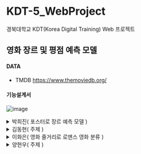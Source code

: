 # KDT-5_WebProject
경북대학교 KDT(Korea Digital Training) Web 프로젝트

## 영화 장르 및 평점 예측 모델

  
#### DATA
- TMDB
https://www.themoviedb.org/
  
#### 기능설계서

![image](https://github.com/KDT5-Web-3team/KDT-5_WebProject/assets/155441547/90cb4921-2d3e-44a6-b1e1-c0c7df7e25cf)









<details>
  <summary>
    박희진( 포스터로 장르 예측 모델 )
  </summary>
  
## (1) 데이터 생성 및 전처리

- tmdb 웹사이트에서 크롤링
    - 웹사이트가 동적 웹사이트여서 무한 스크롤 하면서 웹 크롤링 해야 했음. 끝 페이지에 도달했을 때, 계속 페이지가 닫겨서 결국 끝까지 스크롤하고 각 영화 정보 링크를 수집해서 파일 생성
    - movie_path.csv
- 포스터 이미지 링크, 제목, 장르, 러닝타임, 회원점수, 줄거리, 제작비,  수익, 감독 데이터 크롤링
    - 셀레늄 이용
    - try구문 이용하여 값이 없는 경우 None값이 입력되게 설정
    - 장르는 여러 개인 경우가 있어서 모든 장르 요소 크롤링 후 리스트 안에 담은 후 저장
    - 데이터프레임으로 저장 후 csv 파일로 변환
        - movie_data.csv
        - 약 10000개의 영화 데이터
- pd.read_csv로 movie_data.csv 불러오기
- 필요한 데이터는 포스터 이미지 링크와 장르기 때문에 포스터 이미지 링크와 장르가 None값인 행 삭제
- 데이터프레임에서 이미지 URL과 장르를 추출
    - 장르를 set안에 담아 장르 종류 확인
- *Animation > Horror > SF > Romance > Action > Comedy&Drama* 를 우선순위로 두고 여러 장르를 가진 영화를 하나의 장르로 함축
    - 포스터에서 특징이 강할 것 같은 장르 순으로 임의로 지정
- 포스터 URL과 장르 각 시리즈 concat을 통해 결합
- 유니크한 장르를 확인하고 각 라벨의 분포를 시각화

![스크린샷 2024-04-18 082820](https://github.com/KDT5-Web-3team/KDT-5_WebProject/assets/155441547/7423fdfd-117b-44e5-b84d-244ec48b8069)


- 다중 분류로 클래스를 나누니 각 클래스에 대한 데이터가 적음을 확인
    - 이미지 데이터 증강
        - 포스터 이미지의 분위기를 가장 해치지 않는 rotation 선택
        - 최대한 클래스별 비율을 맞춰가며 따로 데이터 증강
- 가장 많은 데이터를 가지는 Horror가 제일 적은 데이터를 가지는 SF에 비해 3배에 달하는 데이터를 보유
    - 데이터 불균형이 심함을 알 수  있음
    - 따라서 위의 우선 순위에서 Horror보다 SF를 우선으로 하고 새로 이미지 데이터 수집
- 데이터 증강 후 데이터 분포 확인

![스크린샷 2024-04-18 082749](https://github.com/KDT5-Web-3team/KDT-5_WebProject/assets/155441547/8ce1f7a0-6329-4d2d-8ef0-6501c86f0a21)


- 채널이 1인 흑백 포스터도 존재해서 이미지 URL 정도로 이미지를 열어 파일에 저장할 때 if문을 걸어 채널이 3인 경우에만 이미지와 라벨을 리스트안에 같이 저장
    - 폴더명은 라벨명, 폴더 내에는 이미지 데이터
    - 각 이미지 사이즈 ( 300, 450 )
- transforms을 통해 간단히 이미지 데이터 전처리
    - resize와 텐서화
    - resize((300, 300)) → resize((32, 32)) : 성능향상
        - 포스터 이미지를 세심하게 학습하기보다 전체적인 포스터 이미지의 분위기를 학습하게 했던 것이 성능향상의 요인으로 추청
- 이 후에 trianset과 valset을 만든 후 trainset 이미지의 RGB 채널의 평균과 표준편차를 구해 모든 데이터 셋 내의 이미지에 대해 정규화 진행
- 라벨 인코딩 적용

## (2) 데이터셋 준비

- 데이터셋 클래스 내에 텐서화 기능만 추가
- 라벨의 비율을 균형적으로 맞춰 학습시켜주기 위해 sklearn의 train_test_split 사용
    - stratify 매개변수를 이용하여 라벨 당 균형적으로 데이터가 데이터셋에 들어갈 수 있도록 함
    - 학습용 데이터와 검증용 데이터는 8 : 2로 분리

## (3) 데이터 로더 생성

- 클래스 별 비율을 계산하고 샘플러를 이용해 데이터 로더 구현
- 최종 모델의 배치 사이즈는 256으로 지정
    - 32, 64, 128, , 256, 512 시도

## (4) 여러 모델 클래스

- CNN()
    - 배치정규화 층
    - 가중치 초기화 층
    - 합성곱층 2층 + 풀링층 2층
    - 이미지 사이즈 : (300, 300)
- CNN32()
    - 이미지 사이즈 : (32, 32)
- DeepCNN32()
    - 더 깊은 학습신경망 구축
    - 합성곱층 4개 + 풀링층 3개
- CNN64()
    - 이미지 사이즈 : (64, 64)

## (5) 학습준비 - 학습함수, 평가함수

- 에포크는 100으로 지정
    - 학습 함수에 스케쥴러를 이용해 조기 종료 기능 구현
    - Valid Loss가 10번 이상 개선이 안되면 조기 종료
- 다중 분류 모델이기 때문에 CrossEntropyLoss 손실함수 이용
- 옵티마이저는 Adam 이용
    - 러닝메이트는 0.001로 지정

## (6) 최종 CNN 모델 평가

![스크린샷 2024-04-18 081851](https://github.com/KDT5-Web-3team/KDT-5_WebProject/assets/155441547/cccb51e2-faa1-4b0e-836a-94eb1a61ffd3)


- 처음에 정의했던 CNN 모델은 성능이 0.22로 매우 낮았음
    - 성능을 올리기 위해 다양한 방법을 시도
    - 성능을 올리기 위해 조절했던 요소
        - 배치사이즈 조정
        - 데이터 증강
            - 로테이션 이용
        - 균형적인 데이터 구축
            - 균형적이게 증강
            - trian_test_split 이용
            - 데이터 로더에서 샘플러 사용
        - 이미지 크기
            - (300, 300)
            - (32, 32)
            - (64 64)
            - (128, 128)
            - (256, 256)
        - 학습률
            - 0.001
            - 0.0001
        - 모델 복잡도
            - 합성곱층 추가
- 모델 정보
    - Batch size = 256
    - img size (32, 32)
    - lr = 0.001
    - CNN32() 모델 사용
    
    > Train Loss : 1.0291
    Train F1 Score : 0.57
    > 
    
    > Valid Loss : 1.1896
    Valid F1 Score : 0.51
    > 

> 성능 향상 : 0.22 → 0.51
> 

## (7) 예측

- 이미지를 받아서 저장한 후, 데이터 전처리할 때와 같이, 크기조정과 텐서화, RGB정규화 진행

## (8) 웹 구축

- cgi 사용
- model.css와 main.css를 공통적으로 적용
    - 모델 사용하는 html에 model.css, index.html에 mian.css 적용
- 한 웹페이지 안에 아이프레임을 생성하여 조원 버튼을 누를 때마다 조원 모델 페이지가 뜨게 설정
    - 각자 모델 페이지 안에서 예측 진행

## (9)  아쉬운 점

- 장르는 보통 국한되지 않음. 다중 레이블 분류 모델을 만들었다면 더욱 성능이 좋았을 것.

## (10) 피드백 : 모두에게

- 주제에 대한 타당성을 생각해라. 주제에 데이터가 적합한지 왜 주제를 그것으로 잡았는지 어떤 인사이트를 도출하기 위함인지에 대해 고민해봐라. 논문도 찾아보고 기술에 대한 고민도 해볼 것. 새로운 기술에 대해 지금 당장 이해가 되지 않아도 사용하면서 공부해라. 찾아보는 것도 능력이고, 새로운 기술을 이용하는 것도 능력, 새로운 기술을 빨리 익히는 것도 능력이다.
</details>
  
<details>
  <summary>
    김동현( 주제 )
  </summary>
  
</details>
  
<details>
  <summary>
    이화은( 영화 줄거리로 로맨스 영화 분류 )
  </summary>
<div markdown="1">
  
### 📝 주제 - 영화

  ![image](https://github.com/Skylee0310/KDT-5_WebProject/assets/155412049/9555f9d5-d9e4-4349-8c97-d64e278dfa3b)

| 📄 개인 주제 | 영화 줄거리로 로맨스 영화 분류 |
| --- | --- |
| 🙍🏻‍♂️ 팀원 | 김동현, 박희진, 양현우, 이화은 |
| 📊 PPT | https://buly.kr/DEX5Rlq |

✏ **개인** **주제 선정 배경**

- 줄거리를 통해서 장르를 예측할 수 있다면 영화 장르를 분류 후 라벨링 자동화 가능 有
- 또한 분류가 모호할 것으로 예상되는 스릴러, 호러, 미스터리 장르에 비해 비교적 확실히 분류가 될 것으로 예상되는 로맨스 장르와 그 외 장르를 분류해보기로 결정했다.

✏ **데이터**

- TMDB에 등록된 영화의 포스터, 제목, 줄거리, 감독 등 크롤링한 것을 사용.
- 영문 데이터

✏ **전처리**

- 결측값, 중복값 삭제
- 클래스 확인 ⇒ 불균형 데이터
- 텍스트 전처리 - spaCy 사용
  - spaCy :
      → 사이썬 기반으로 개발된 오픈 소스 라이브러리, 자연어 처리 기능 제공
      → NLTK와의 차이 : 빠른 속도와 정확도를 목표로 하는 머신러닝 기반 자연어 처리 라이브러리
  - 영어, 숫자 제외 삭제
  - 소문자 통일
  - 불용어 불포함, 공백 삭제
  - 2글자 이상일 경우 tokenList에 추가
- 어휘 사전 생성
- 인코딩
- 패딩
- 시각화
  ![image](https://github.com/Skylee0310/KDT-5_WebProject/assets/155412049/0b5e3e76-c23f-4c41-8245-59b2238da653)

✏ **모델 학습**
- LSTM 모델 사용
- epoch = 1000
- train loss : 0.27
- train accuracy : 0.93
- val loss : 0.26
- val accuracy : 0.93

✏ **예측**

- ⇒ 정확도는 높으나 심각한 데이터 불균형으로 인해 모든 영화가 ‘other(로맨스 외의 장르)’로 분류
<hr></hr>

✏ **WEB**
![image](https://github.com/Skylee0310/KDT-5_WebProject/assets/155412049/63a51942-29e9-49ee-a64a-aa633cc91569)

- 페이지
![image](https://github.com/Skylee0310/KDT-5_WebProject/assets/155412049/93751232-0f48-4dae-b04d-4a965aa4b5f0)


</div>
</details>


<details>
  <summary>
    양현우( 주제 )
  </summary>
</details>
